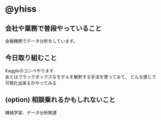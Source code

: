 # @yhiss

## 会社や業務で普段やっていること

金融機関でデータ分析をしています。  

## 今日取り組むこと

Kaggleのコンペやります  
あとはブラックボックスなモデルを解釈する手法を使ってみて、
どんな感じで可視化出来るかやってみる

## (option) 相談乗れるかもしれないこと

機械学習、データ分析関連
